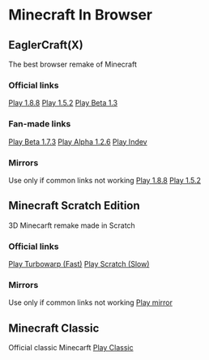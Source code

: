 # Minecraft In Browser

## EaglerCraft(X)
The best browser remake of Minecraft
### Official links
[Play 1.8.8](https://eaglercraft.com/mc/1.8.8/) [Play 1.5.2](https://eaglercraft.com/mc/1.5.2/) [Play Beta 1.3](https://eaglercraft.com/mc/b1.3/)
### Fan-made links
[Play Beta 1.7.3](https://eaglercraft.com/mc/b1.7.3/) [Play Alpha 1.2.6](https://eaglercraft.com/mc/a1.2.6/) [Play Indev](https://eaglercraft.com/mc/indev/)
### Mirrors
Use only if common links not working
[Play 1.8.8](https://mess.eu.org/1.8.8/) [Play 1.5.2](https://mess.eu.org/1.5.2/)

## Minecraft Scratch Edition
3D Minecarft remake made in Scratch
### Official links
[Play Turbowarp (Fast)](https://turbowarp.org/908626779) [Play Scratch (Slow)](https://scratch.mit.edu/projects/908626779/)
### Mirrors
Use only if common links not working
[Play mirror](https://eaglercraft.com/mc/scratch/)

## Minecraft Classic
Official classic Minecarft
[Play Classic](https://classic.minecraft.net/)
